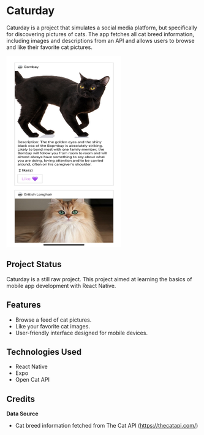 # Caturday

Caturday is a project that simulates a social media platform, but specifically for discovering pictures of cats. The app fetches all cat breed information, including images and descriptions from an API and allows users to browse and like their favorite cat pictures.

<img src="./assets/screenshot.jpeg" style="width: 300px; height: 500px;">

## Project Status

Caturday is a still raw project. This project aimed at learning the basics of mobile app development with React Native.

## Features

- Browse a feed of cat pictures.
- Like your favorite cat images.
- User-friendly interface designed for mobile devices.

## Technologies Used

- React Native
- Expo
- Open Cat API

## Credits

**Data Source**

- Cat breed information fetched from The Cat API (https://thecatapi.com/)
